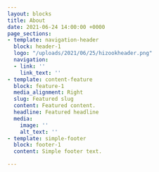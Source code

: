 ```yaml
---
layout: blocks
title: About
date: 2021-06-24 14:00:00 +0000
page_sections:
- template: navigation-header
  block: header-1
  logo: "/uploads/2021/06/25/hizookheader.png"
  navigation:
  - link: ''
    link_text: ''
- template: content-feature
  block: feature-1
  media_alignment: Right
  slug: Featured slug
  content: Featured content.
  headline: Featured headline
  media:
    image: ''
    alt_text: ''
- template: simple-footer
  block: footer-1
  content: Simple footer text.

---
```

